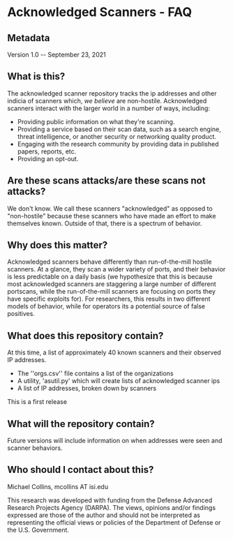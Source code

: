 # Acknowledged Scanners - FAQ

## Metadata

Version 1.0 -- September 23, 2021

## What is this? 

The acknowledged scanner repository tracks the ip addresses and other indicia of scanners which, _we believe_ are non-hostile.  Acknowledged scanners interact with the larger world in a number of ways, including:
- Providing public information on what they're scanning.
- Providing a service based on their scan data, such as a search engine, threat intelligence, or another security or networking quality product.
- Engaging with the research community by providing data in published papers, reports, etc. 
- Providing an opt-out.

## Are these scans attacks/are these scans not attacks? 

We don't know.  We call these scanners "acknowledged" as opposed to "non-hostile" because these scanners who have made an effort to make themselves known.  Outside of that, there is a spectrum of behavior.

## Why does this matter?

Acknowledged scanners behave differently than run-of-the-mill hostile scanners.  At a glance, they scan a wider variety of ports, and their behavior is less predictable on a daily basis (we hypothesize that this is because most acknowledged scanners are staggering a large number of different portscans, while the run-of-the-mill scanners are focusing on ports they have specific exploits for).  For researchers, this results in two different models of behavior, while for operators its a potential source of false positives. 

## What does this repository contain?
At this time, a list of approximately 40 known scanners and their observed IP addresses.  
- The ''orgs.csv'' file contains a list of the organizations
- A utility, 'asutil.py' which will create lists of acknowledged scanner ips
- A list of IP addresses, broken down by scanners

This is a first release

## What will the repository contain?
Future versions will include information on when addresses were seen and scanner behaviors. 

## Who should I contact about this?

Michael Collins, mcollins AT isi.edu

This research was developed with funding from the Defense Advanced Research Projects Agency (DARPA). The views, opinions and/or findings expressed are those of the author and should not be interpreted as representing the official views or policies of the Department of Defense or the U.S. Government.
